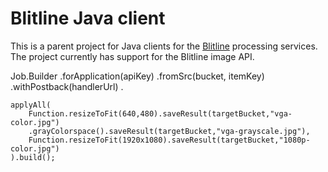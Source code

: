 Blitline Java client
====================

This is a parent project for Java clients for the
[Blitline](https://www.blitline.com) processing services. The project
currently has support for the Blitline image API.

Job.Builder
	.forApplication(apiKey)
	.fromSrc(bucket, itemKey)
	.withPostback(handlerUrl)
	.
	
	applyAll(
		Function.resizeToFit(640,480).saveResult(targetBucket,"vga-color.jpg")
		.grayColorspace().saveResult(targetBucket,"vga-grayscale.jpg"),
		Function.resizeToFit(1920x1080).saveResult(targetBucket,"1080p-color.jpg")
	).build();